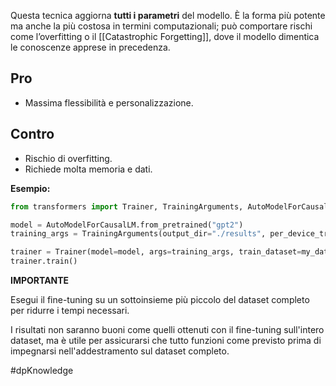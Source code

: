 Questa tecnica aggiorna **tutti i parametri** del modello. È la forma più potente ma anche la più costosa in termini computazionali; può comportare rischi come l’overfitting o il [[Catastrophic Forgetting]], dove il modello dimentica le conoscenze apprese in precedenza.

## Pro

- Massima flessibilità e personalizzazione.

## Contro

- Rischio di overfitting.
- Richiede molta memoria e dati.

**Esempio:**

```python
from transformers import Trainer, TrainingArguments, AutoModelForCausalLM

model = AutoModelForCausalLM.from_pretrained("gpt2")
training_args = TrainingArguments(output_dir="./results", per_device_train_batch_size=2, num_train_epochs=1)

trainer = Trainer(model=model, args=training_args, train_dataset=my_dataset)
trainer.train()
```

**IMPORTANTE**

Esegui il fine-tuning su un sottoinsieme più piccolo del dataset completo per ridurre i tempi necessari.

I risultati non saranno buoni come quelli ottenuti con il fine-tuning sull'intero dataset, ma è utile per assicurarsi che tutto funzioni come previsto prima di impegnarsi nell'addestramento sul dataset completo.

#dpKnowledge 